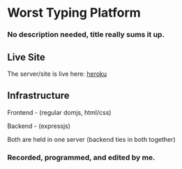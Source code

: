 # Worst Typing Platform
### No description needed, title really sums it up.

## Live Site
The server/site is live here: [heroku](https://worst-typing-platform.herokuapp.com/)

## Infrastructure
Frontend - (regular domjs, html/css)


Backend - (expressjs)


Both are held in one server (backend ties in both together)



### Recorded, programmed, and edited by me.